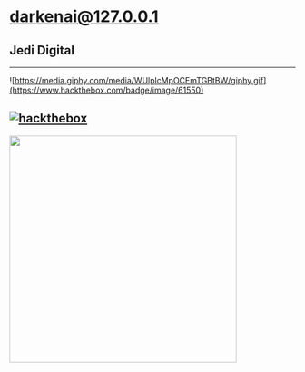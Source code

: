 # darkenai@127.0.0.1
## Jedi Digital

---

![https://media.giphy.com/media/WUlplcMpOCEmTGBtBW/giphy.gif](https://www.hackthebox.com/badge/image/61550)

[![hackthebox](https://img.shields.io/badge/hackthebox-darkenai-brightgreen?logo=hackthebox&logoColor=Green&labelColor=black)](https://app.hackthebox.com/profile/61550)
---

<img src="https://media0.giphy.com/media/v1.Y2lkPTc5MGI3NjExODIxdDJlMXF6N212d2E2c3FuancyMmhuaDNzOHh1dHNleW4zc3JkdiZlcD12MV9pbnRlcm5hbF9naWZfYnlfaWQmY3Q9Zw/14kdiJUblbWBXy/giphy.gif" width="400">
